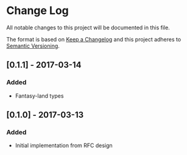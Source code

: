 # Change Log

All notable changes to this project will be documented in this file.

The format is based on [Keep a Changelog](http://keepachangelog.com/)
and this project adheres to [Semantic Versioning](http://semver.org/).

## [0.1.1] - 2017-03-14
### Added
  - Fantasy-land types

## [0.1.0] - 2017-03-13
### Added
  - Initial implementation from RFC design




